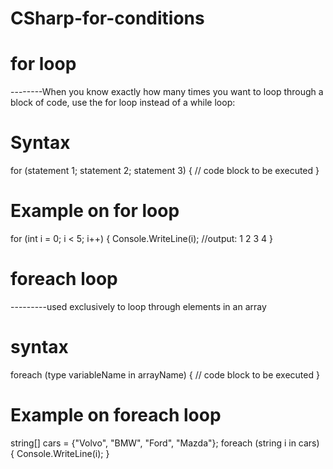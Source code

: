 # CSharp-for-conditions

# for loop
--------When you know exactly how many times you want to loop through a block of code, use the for loop instead of a while loop:

# Syntax
for (statement 1; statement 2; statement 3) 
{
  // code block to be executed
}


# Example on for loop

for (int i = 0; i < 5; i++) 
{
  Console.WriteLine(i);                    //output: 1 2 3 4
}

# foreach loop

---------used exclusively to loop through elements in an array

# syntax
foreach (type variableName in arrayName) 
{
  // code block to be executed
}

# Example  on foreach loop

string[] cars = {"Volvo", "BMW", "Ford", "Mazda"};
foreach (string i in cars) 
{
  Console.WriteLine(i);
}



